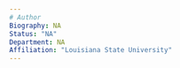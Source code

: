 ```yaml
---
# Author
Biography: NA
Status: "NA"
Department: NA
Affiliation: "Louisiana State University"
---
```

